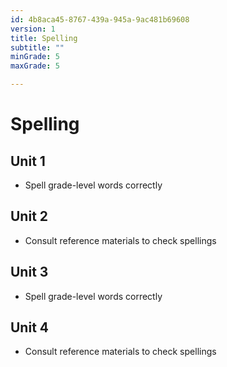 ```yaml
---
id: 4b8aca45-8767-439a-945a-9ac481b69608
version: 1
title: Spelling
subtitle: ""
minGrade: 5
maxGrade: 5

---
```

# Spelling


## Unit 1
* Spell grade-level words correctly

## Unit 2
* Consult reference materials to check spellings

## Unit 3
* Spell grade-level words correctly

## Unit 4
* Consult reference materials to check spellings